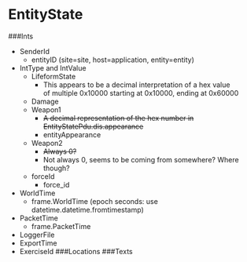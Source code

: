 EntityState
==============
###Ints  
- SenderId
  - entityID (site=site, host=application, entity=entity)
- IntType and IntValue
  - LifeformState
    - This appears to be a decimal interpretation of a hex value  
      of multiple 0x10000 starting at 0x10000, ending at 0x60000 
  - Damage
  - Weapon1
    - ~~A decimal representation of the hex number in EntityStatePdu.dis.appearance~~
    - entityAppearance
  - Weapon2
    - ~~Always 0?~~
    - Not always 0, seems to be coming from somewhere? Where though?
  - forceId
    - force_id
- WorldTime
  - frame.WorldTime (epoch seconds: use datetime.datetime.fromtimestamp)
- PacketTime
  - frame.PacketTime
- LoggerFile
- ExportTime
- ExerciseId
###Locations
###Texts